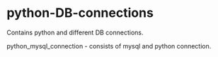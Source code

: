 # python-DB-connections

Contains python and different DB connections.

python_mysql_connection - consists of mysql and python connection. 
